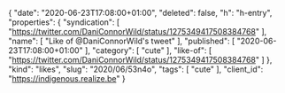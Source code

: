 {
  "date": "2020-06-23T17:08:00+01:00",
  "deleted": false,
  "h": "h-entry",
  "properties": {
    "syndication": [
      "https://twitter.com/DaniConnorWild/status/1275349417508384768"
    ],
    "name": [
      "Like of @DaniConnorWild's tweet"
    ],
    "published": [
      "2020-06-23T17:08:00+01:00"
    ],
    "category": [
      "cute"
    ],
    "like-of": [
      "https://twitter.com/DaniConnorWild/status/1275349417508384768"
    ]
  },
  "kind": "likes",
  "slug": "2020/06/53n4o",
  "tags": [
    "cute"
  ],
  "client_id": "https://indigenous.realize.be"
}
